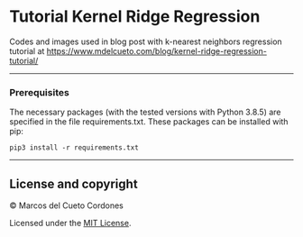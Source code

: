 # Tutorial Kernel Ridge Regression
Codes and images used in blog post with k-nearest neighbors regression tutorial at https://www.mdelcueto.com/blog/kernel-ridge-regression-tutorial/

---

### Prerequisites
The necessary packages (with the tested versions with Python 3.8.5) are specified in the file requirements.txt. These packages can be installed with pip:

```
pip3 install -r requirements.txt
```

---

## License and copyright

&copy; Marcos del Cueto Cordones

Licensed under the [MIT License](LICENSE.md).
